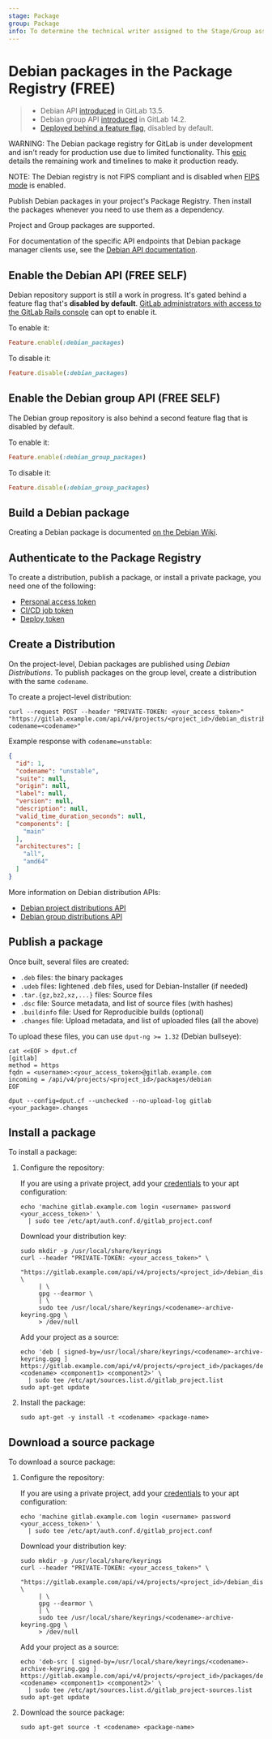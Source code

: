 ```yaml
---
stage: Package
group: Package
info: To determine the technical writer assigned to the Stage/Group associated with this page, see https://about.gitlab.com/handbook/product/ux/technical-writing/#assignments
---
```


# Debian packages in the Package Registry **(FREE)**

> - Debian API [introduced](https://gitlab.com/gitlab-org/gitlab/-/merge_requests/42670) in GitLab 13.5.
> - Debian group API [introduced](https://gitlab.com/gitlab-org/gitlab/-/merge_requests/66188) in GitLab 14.2.
> - [Deployed behind a feature flag](../../feature_flags.md), disabled by default.

WARNING:
The Debian package registry for GitLab is under development and isn't ready for production use due to
limited functionality. This [epic](https://gitlab.com/groups/gitlab-org/-/epics/6057) details the remaining
work and timelines to make it production ready.

NOTE:
The Debian registry is not FIPS compliant and is disabled when [FIPS mode](../../../development/fips_compliance.md) is enabled.

Publish Debian packages in your project's Package Registry. Then install the
packages whenever you need to use them as a dependency.

Project and Group packages are supported.

For documentation of the specific API endpoints that Debian package manager
clients use, see the [Debian API documentation](../../../api/packages/debian.md).

## Enable the Debian API **(FREE SELF)**

Debian repository support is still a work in progress. It's gated behind a feature flag that's
**disabled by default**.
[GitLab administrators with access to the GitLab Rails console](../../../administration/feature_flags.md)
can opt to enable it.

To enable it:

```ruby
Feature.enable(:debian_packages)
```

To disable it:

```ruby
Feature.disable(:debian_packages)
```

## Enable the Debian group API **(FREE SELF)**

The Debian group repository is also behind a second feature flag that is disabled by default.

To enable it:

```ruby
Feature.enable(:debian_group_packages)
```

To disable it:

```ruby
Feature.disable(:debian_group_packages)
```

## Build a Debian package

Creating a Debian package is documented [on the Debian Wiki](https://wiki.debian.org/Packaging).

## Authenticate to the Package Registry

To create a distribution, publish a package, or install a private package, you need one of the
following:

- [Personal access token](../../../api/index.md#personalprojectgroup-access-tokens)
- [CI/CD job token](../../../ci/jobs/ci_job_token.md)
- [Deploy token](../../project/deploy_tokens/index.md)

## Create a Distribution

On the project-level, Debian packages are published using *Debian Distributions*. To publish
packages on the group level, create a distribution with the same `codename`.

To create a project-level distribution:

```shell
curl --request POST --header "PRIVATE-TOKEN: <your_access_token>" "https://gitlab.example.com/api/v4/projects/<project_id>/debian_distributions?codename=<codename>"
```

Example response with `codename=unstable`:

```json
{
  "id": 1,
  "codename": "unstable",
  "suite": null,
  "origin": null,
  "label": null,
  "version": null,
  "description": null,
  "valid_time_duration_seconds": null,
  "components": [
    "main"
  ],
  "architectures": [
    "all",
    "amd64"
  ]
}
```

More information on Debian distribution APIs:

- [Debian project distributions API](../../../api/packages/debian_project_distributions.md)
- [Debian group distributions API](../../../api/packages/debian_group_distributions.md)

## Publish a package

Once built, several files are created:

- `.deb` files: the binary packages
- `.udeb` files: lightened .deb files, used for Debian-Installer (if needed)
- `.tar.{gz,bz2,xz,...}` files: Source files
- `.dsc` file: Source metadata, and list of source files (with hashes)
- `.buildinfo` file: Used for Reproducible builds (optional)
- `.changes` file: Upload metadata, and list of uploaded files (all the above)

To upload these files, you can use `dput-ng >= 1.32` (Debian bullseye):

```shell
cat <<EOF > dput.cf
[gitlab]
method = https
fqdn = <username>:<your_access_token>@gitlab.example.com
incoming = /api/v4/projects/<project_id>/packages/debian
EOF

dput --config=dput.cf --unchecked --no-upload-log gitlab <your_package>.changes
```

## Install a package

To install a package:

1. Configure the repository:

    If you are using a private project, add your [credentials](#authenticate-to-the-package-registry) to your apt configuration:

    ```shell
    echo 'machine gitlab.example.com login <username> password <your_access_token>' \
      | sudo tee /etc/apt/auth.conf.d/gitlab_project.conf
    ```

    Download your distribution key:

    ```shell
    sudo mkdir -p /usr/local/share/keyrings
    curl --header "PRIVATE-TOKEN: <your_access_token>" \
         "https://gitlab.example.com/api/v4/projects/<project_id>/debian_distributions/<codename>/key.asc" \
         | \
         gpg --dearmor \
         | \
         sudo tee /usr/local/share/keyrings/<codename>-archive-keyring.gpg \
         > /dev/null
    ```

    Add your project as a source:

    ```shell
    echo 'deb [ signed-by=/usr/local/share/keyrings/<codename>-archive-keyring.gpg ] https://gitlab.example.com/api/v4/projects/<project_id>/packages/debian <codename> <component1> <component2>' \
      | sudo tee /etc/apt/sources.list.d/gitlab_project.list
    sudo apt-get update
    ```

1. Install the package:

    ```shell
    sudo apt-get -y install -t <codename> <package-name>
    ```

## Download a source package

To download a source package:

1. Configure the repository:

    If you are using a private project, add your [credentials](#authenticate-to-the-package-registry) to your apt configuration:

    ```shell
    echo 'machine gitlab.example.com login <username> password <your_access_token>' \
      | sudo tee /etc/apt/auth.conf.d/gitlab_project.conf
    ```

    Download your distribution key:

    ```shell
    sudo mkdir -p /usr/local/share/keyrings
    curl --header "PRIVATE-TOKEN: <your_access_token>" \
         "https://gitlab.example.com/api/v4/projects/<project_id>/debian_distributions/<codename>/key.asc" \
         | \
         gpg --dearmor \
         | \
         sudo tee /usr/local/share/keyrings/<codename>-archive-keyring.gpg \
         > /dev/null
    ```

    Add your project as a source:

    ```shell
    echo 'deb-src [ signed-by=/usr/local/share/keyrings/<codename>-archive-keyring.gpg ] https://gitlab.example.com/api/v4/projects/<project_id>/packages/debian <codename> <component1> <component2>' \
      | sudo tee /etc/apt/sources.list.d/gitlab_project-sources.list
    sudo apt-get update
    ```

1. Download the source package:

    ```shell
    sudo apt-get source -t <codename> <package-name>
    ```
